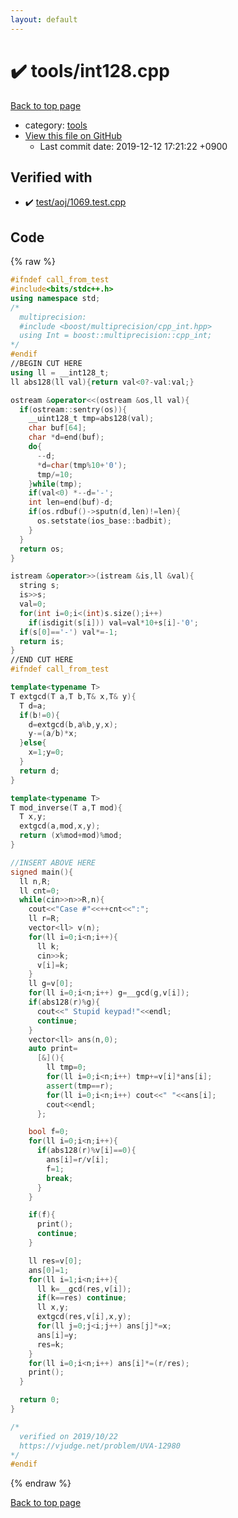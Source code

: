 ```yaml
---
layout: default
---
```


<!-- mathjax config similar to math.stackexchange -->
<script type="text/javascript" async
  src="https://cdnjs.cloudflare.com/ajax/libs/mathjax/2.7.5/MathJax.js?config=TeX-MML-AM_CHTML">
</script>
<script type="text/x-mathjax-config">
  MathJax.Hub.Config({
    TeX: { equationNumbers: { autoNumber: "AMS" }},
    tex2jax: {
      inlineMath: [ ['$','$'] ],
      processEscapes: true
    },
    "HTML-CSS": { matchFontHeight: false },
    displayAlign: "left",
    displayIndent: "2em"
  });
</script>

<script type="text/javascript" src="https://cdnjs.cloudflare.com/ajax/libs/jquery/3.4.1/jquery.min.js"></script>
<script src="https://cdn.jsdelivr.net/npm/jquery-balloon-js@1.1.2/jquery.balloon.min.js" integrity="sha256-ZEYs9VrgAeNuPvs15E39OsyOJaIkXEEt10fzxJ20+2I=" crossorigin="anonymous"></script>
<script type="text/javascript" src="../../assets/js/copy-button.js"></script>
<link rel="stylesheet" href="../../assets/css/copy-button.css" />


# :heavy_check_mark: tools/int128.cpp

<a href="../../index.html">Back to top page</a>

* category: <a href="../../index.html#4a931512ce65bdc9ca6808adf92d8783">tools</a>
* <a href="{{ site.github.repository_url }}/blob/master/tools/int128.cpp">View this file on GitHub</a>
    - Last commit date: 2019-12-12 17:21:22 +0900




## Verified with

* :heavy_check_mark: <a href="../../verify/test/aoj/1069.test.cpp.html">test/aoj/1069.test.cpp</a>


## Code

<a id="unbundled"></a>
{% raw %}
```cpp
#ifndef call_from_test
#include<bits/stdc++.h>
using namespace std;
/*
  multiprecision:
  #include <boost/multiprecision/cpp_int.hpp>
  using Int = boost::multiprecision::cpp_int;
*/
#endif
//BEGIN CUT HERE
using ll = __int128_t;
ll abs128(ll val){return val<0?-val:val;}

ostream &operator<<(ostream &os,ll val){
  if(ostream::sentry(os)){
    __uint128_t tmp=abs128(val);
    char buf[64];
    char *d=end(buf);
    do{
      --d;
      *d=char(tmp%10+'0');
      tmp/=10;
    }while(tmp);
    if(val<0) *--d='-';
    int len=end(buf)-d;
    if(os.rdbuf()->sputn(d,len)!=len){
      os.setstate(ios_base::badbit);
    }
  }
  return os;
}

istream &operator>>(istream &is,ll &val){
  string s;
  is>>s;
  val=0;
  for(int i=0;i<(int)s.size();i++)
    if(isdigit(s[i])) val=val*10+s[i]-'0';
  if(s[0]=='-') val*=-1;
  return is;
}
//END CUT HERE
#ifndef call_from_test

template<typename T>
T extgcd(T a,T b,T& x,T& y){
  T d=a;
  if(b!=0){
    d=extgcd(b,a%b,y,x);
    y-=(a/b)*x;
  }else{
    x=1;y=0;
  }
  return d;
}

template<typename T>
T mod_inverse(T a,T mod){
  T x,y;
  extgcd(a,mod,x,y);
  return (x%mod+mod)%mod;
}

//INSERT ABOVE HERE
signed main(){
  ll n,R;
  ll cnt=0;
  while(cin>>n>>R,n){
    cout<<"Case #"<<++cnt<<":";
    ll r=R;
    vector<ll> v(n);
    for(ll i=0;i<n;i++){
      ll k;
      cin>>k;
      v[i]=k;
    }
    ll g=v[0];
    for(ll i=0;i<n;i++) g=__gcd(g,v[i]);
    if(abs128(r)%g){
      cout<<" Stupid keypad!"<<endl;
      continue;
    }
    vector<ll> ans(n,0);
    auto print=
      [&](){
        ll tmp=0;
        for(ll i=0;i<n;i++) tmp+=v[i]*ans[i];
        assert(tmp==r);
        for(ll i=0;i<n;i++) cout<<" "<<ans[i];
        cout<<endl;
      };

    bool f=0;
    for(ll i=0;i<n;i++){
      if(abs128(r)%v[i]==0){
        ans[i]=r/v[i];
        f=1;
        break;
      }
    }

    if(f){
      print();
      continue;
    }

    ll res=v[0];
    ans[0]=1;
    for(ll i=1;i<n;i++){
      ll k=__gcd(res,v[i]);
      if(k==res) continue;
      ll x,y;
      extgcd(res,v[i],x,y);
      for(ll j=0;j<i;j++) ans[j]*=x;
      ans[i]=y;
      res=k;
    }
    for(ll i=0;i<n;i++) ans[i]*=(r/res);
    print();
  }

  return 0;
}

/*
  verified on 2019/10/22
  https://vjudge.net/problem/UVA-12980
*/
#endif

```
{% endraw %}

<a href="../../index.html">Back to top page</a>

